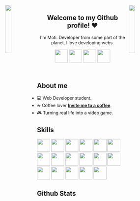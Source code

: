 <img align='left' src='https://github.com/motidev/motidev/blob/main/img/maio.gif' width='20%'>  
<img align='right' src='https://github.com/motidev/motidev/blob/main/img/right%20mario.gif' width='20%'>  

<h2 align='center'>Welcome to my Github profile! ♥️</h2> 
<p align='center'>
     I'm Moti. Developer from some part of the planet. I love developing webs.
</p
<br>

<p align='center'>
    <a href='https://discord.com/users/972840062209376306'><img src='https://github.com/motidev/motidev/blob/main/networks/discord.png' height='42px' /></a>
    <a target='_blank' href='https://github.com/motidev'><img src='https://github.com/motidev/motidev/blob/main/networks/github.png' height='42px' /></a>
    <a href='https://www.twitch.tv/motidev'><img src='https://github.com/motidev/motidev/blob/main/networks/t.png' height='42px' /></a>
    <a href='https://twitter.com/motidev'><img src='https://github.com/motidev/motidev/blob/main/networks/twitter.png' height='42px' /></a>
</p>

<br>
<h2 align='left'>About me</h2>

- 💻 Web Developer student.
- ☕ Coffee lover [**Invite me to a coffee**](https:/motidev.com).
- 🎮 Turning real life into a video game.


<h2 align='left'>Skills</h2>
<p align='left'>
    <img src='https://github.com/motidev/motidev/blob/main/skills/css.png' height='42px' />
    <img src='https://github.com/motidev/motidev/blob/main/skills/html.png' height='42px' />
    <img src='https://github.com/motidev/motidev/blob/main/skills/t.png' height='42px' />
    <img src='https://github.com/motidev/motidev/blob/main/skills/php.png' height='42px' />
    <img src='https://github.com/motidev/motidev/blob/main/skills/power.png' height='42px' />
    <img src='https://github.com/motidev/motidev/blob/main/skills/bash.png' height='42px' />
    <img src='https://github.com/motidev/motidev/blob/main/skills/debian.webp' height='42px' />
    <img src='https://github.com/motidev/motidev/blob/main/skills/java.png' height='42px' />
    <img src='https://github.com/motidev/motidev/blob/main/skills/javascript.jpg' height='42px' />
    <img src='https://github.com/motidev/motidev/blob/main/skills/typescript.png' height='42px' />
    <img src='https://github.com/motidev/motidev/blob/main/skills/nextjs.png' height='42px' />
    <img src='https://github.com/motidev/motidev/blob/main/skills/node.webp' height='42px' />
    <img src='https://github.com/motidev/motidev/blob/main/skills/react.png' height='42px' />
    <img src='https://github.com/motidev/motidev/blob/main/skills/mongo.png' height='42px' />
    <img src='https://github.com/motidev/motidev/blob/main/skills/mysql.png' height='42px' />
    <img src='https://github.com/motidev/motidev/blob/main/skills/mariadb.png' height='42px' />
    <img src='https://github.com/motidev/motidev/blob/main/skills/git.png' height='42px' />
</p>

<h2 align="left">Github Stats</h2>
<p align="left">
    <img src="https://github-readme-stats.vercel.app/api?username=motidev&count_private=true&include_all_commits=true&show_icons=truecount_private=true&layout=compact&theme=dark&hide_border=true&bg_color=1a1c1f&border_radius=10&custom_title=Estad%C3%ADsticas" alt="">
</p>


